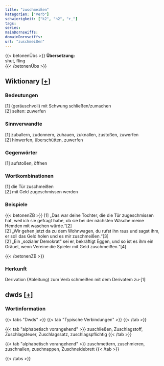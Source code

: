 ```yaml
---
title: "zuschmeißen"
kategorien: ["Verb"]
schwierigkeit: ["k2", "h2", "r_"]
tags:
series:
mainDornseiffs:
domainDornseiffs:
url: "zuschmeißen"
---
```


{{< betonenÜbs >}}
**Übersetzung:**  
shut, fling  
{{< /betonenÜbs >}}

## Wiktionary [[+](https://de.wiktionary.org/wiki/zuschmeißen)]

### Bedeutungen
[1] (geräuschvoll) mit Schwung schließen/zumachen  
[2] selten: zuwerfen  

### Sinnverwandte
[1] zuballern, zudonnern, zuhauen, zuknallen, zustoßen, zuwerfen  
[2] hinwerfen, überschütten, zuwerfen  

### Gegenwörter
[1] aufstoßen, öffnen  

### Wortkombinationen
[1] die Tür zuschmeißen  
[2] mit Geld zugeschmissen werden  

### Beispiele
{{< betonenZB >}}
[1] „Das war deine Tochter, die die Tür zugeschmissen hat, weil ich sie gefragt habe, ob sie bei der nächsten Wäsche meine Hemden mit waschen würde.“[2]  
[2] „Wir gehen jetzt da zu dem Wohnwagen, du rufst ihn raus und sagst ihm, er soll das Geld holen und es mir zuschmeißen.“[3]  
[2] „Ein „sozialer Demokrat" sei er, bekräftigt Eggen, und so ist es ihm ein Gräuel, wenn Vereine die Spieler mit Geld zuschmeißen.“[4]  

{{< /betonenZB >}}
### Herkunft
Derivation (Ableitung) zum Verb schmeißen mit dem Derivatem zu-[1]  



## dwds [[+](https://www.dwds.de/wb/zuschmeißen)]

### Wortinformation
{{< tabs "Dwds" >}}
{{< tab "Typische Verbindungen" >}}
{{< /tab >}}

{{< tab "alphabetisch vorangehend" >}}
zuschließen, Zuschlagstoff, Zuschlagsteuer, Zuschlagssatz, zuschlagspflichtig
{{< /tab >}}

{{< tab "alphabetisch vorangehend" >}}
zuschmettern, zuschmieren, zuschnallen, zuschnappen, Zuschneidebrett
{{< /tab >}}

{{< /tabs >}}

